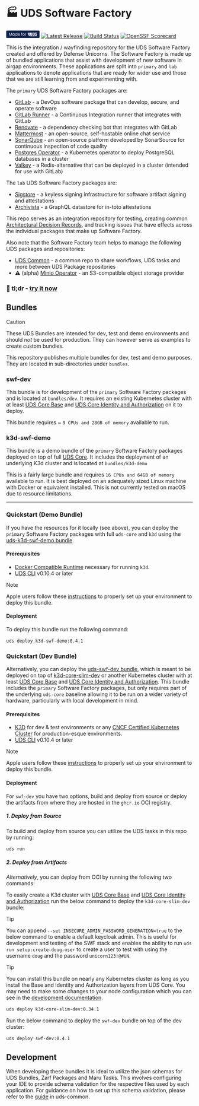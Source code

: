 # 🏭 UDS Software Factory

[<img alt="Made for UDS" src="https://raw.githubusercontent.com/defenseunicorns/uds-common/refs/heads/main/docs/assets/made-for-uds.svg" height="20px"/>](https://github.com/defenseunicorns/uds-core)
[![Latest Release](https://img.shields.io/github/v/release/defenseunicorns/uds-software-factory)](https://github.com/defenseunicorns/uds-software-factory/releases)
[![Build Status](https://img.shields.io/github/actions/workflow/status/defenseunicorns/uds-software-factory/release.yaml)](https://github.com/defenseunicorns/uds-software-factory/release.yaml)
[![OpenSSF Scorecard](https://api.securityscorecards.dev/projects/github.com/defenseunicorns/uds-software-factory/badge)](https://api.securityscorecards.dev/projects/github.com/defenseunicorns/uds-software-factory)

This is the integration / wayfinding repository for the UDS Software Factory created and offered by Defense Unicorns.  The Software Factory is made up of bundled applications that assist with development of new software in airgap environments.  These applications are split into `primary` and `lab` applications to denote applications that are ready for wider use and those that we are still learning from and experimenting with.

The `primary` UDS Software Factory packages are:

- [GitLab](https://github.com/defenseunicorns/uds-package-gitlab) - a DevOps software package that can develop, secure, and operate software
- [GitLab Runner](https://github.com/defenseunicorns/uds-package-gitlab-runner) - a Continuous Integration runner that integrates with GitLab
- [Renovate](https://github.com/defenseunicorns/uds-package-renovate) - a dependency checking bot that integrates with GitLab
- [Mattermost](https://github.com/defenseunicorns/uds-package-mattermost) - an open-source, self-hostable online chat service
- [SonarQube](https://github.com/defenseunicorns/uds-package-sonarqube) - an open-source platform developed by SonarSource for continuous inspection of code quality
- [Postgres Operator](https://github.com/defenseunicorns/uds-package-postgres-operator) - a Kubernetes operator to deploy PostgreSQL databases in a cluster
- [Valkey](https://github.com/defenseunicorns/uds-package-valkey) - a Redis-alternative that can be deployed in a cluster (intended for use with GitLab)

The `lab` UDS Software Factory packages are:

- [Sigstore](https://github.com/defenseunicorns/uds-package-sigstore) - a keyless signing infrastructure for software artifact signing and attestations
- [Archivista](https://github.com/defenseunicorns/uds-package-archivista) - a GraphQL datastore for in-toto attestations

This repo serves as an integration repository for testing, creating common [Architectural Decision Records](./adr), and tracking issues that have effects across the individual packages that make up Software Factory.

Also note that the Software Factory team helps to manage the following UDS packages and repositories:

- [UDS Common](https://github.com/defenseunicorns/uds-common) - a common repo to share workflows, UDS tasks and more between UDS Package repositories
- ⚠️ (alpha) [Minio Operator](https://github.com/defenseunicorns/uds-package-minio-operator) - an S3-compatible object storage provider

### 📜 tl;dr - [try it now](#quickstart-demo-bundle)

## Bundles

> [!CAUTION]
> These UDS Bundles are intended for dev, test and demo environments and should _not_ be used for production. They can however serve as examples to create custom bundles.

This repository publishes multiple bundles for dev, test and demo purposes. They are located in sub-directories under `bundles`.

### swf-dev

This bundle is for development of the `primary` Software Factory packages and is located at `bundles/dev`. It requires an existing Kubernetes cluster with at least [UDS Core Base](https://github.com/defenseunicorns/uds-core/tree/main/packages/base) and [UDS Core Identity and Authorization](https://github.com/defenseunicorns/uds-core/tree/main/packages/identity-authorization) on it to deploy.

This bundle requires ~ `9 CPUs and 28GB of memory` available to run.

### k3d-swf-demo

This bundle is a demo bundle of the `primary` Software Factory packages deployed on top of full [UDS Core](https://github.com/defenseunicorns/uds-core). It includes the deployment of an underlying K3d cluster and is located at `bundles/k3d-demo`

This is a fairly large bundle and requires `16 CPUs and 64GB of memory` available to run. It is best deployed on an adequately sized Linux machine with Docker or equivalent installed. This is not currently tested on macOS due to resource limitations.

---

### Quickstart (Demo Bundle)

If you have the resources for it locally (see above), you can deploy the `primary` Software Factory packages with full `uds-core` and `k3d` using the [uds-k3d-swf-demo bundle](./bundles/k3d-demo/README.md).

#### Prerequisites

- [Docker Compatible Runtime](https://docs.docker.com/engine/) necessary for running `k3d`.
- [UDS CLI](https://github.com/defenseunicorns/uds-cli?tab=readme-ov-file#install) v0.10.4 or later

> [!NOTE]
> Apple users follow these [instructions](./docs/development.md) to properly set up your environment to deploy this bundle.

#### Deployment

To deploy this bundle run the following command:

<!-- x-release-please-start-version -->

```bash
uds deploy k3d-swf-demo:0.4.1
```

<!-- x-release-please-end -->

### Quickstart (Dev Bundle)

Alternatively, you can deploy the [uds-swf-dev bundle](./bundles/dev/README.md), which is meant to be deployed on top of [k3d-core-slim-dev](https://github.com/defenseunicorns/uds-core/blob/main/bundles/k3d-slim-dev/README.md) or another Kubernetes cluster with at least [UDS Core Base](https://github.com/defenseunicorns/uds-core/tree/main/packages/base) and [UDS Core Identity and Authorization](https://github.com/defenseunicorns/uds-core/tree/main/packages/identity-authorization). This bundle includes the `primary` Software Factory packages, but only requires part of the underlying `uds-core` baseline allowing it to be run on a wider variety of hardware, particularly with local development in mind.

#### Prerequisites

- [K3D](https://k3d.io/) for dev & test environments or any [CNCF Certified Kubernetes Cluster](https://www.cncf.io/training/certification/software-conformance/#logos) for production-esque environments.
- [UDS CLI](https://github.com/defenseunicorns/uds-cli?tab=readme-ov-file#install) v0.10.4 or later

> [!NOTE]
> Apple users follow these [instructions](./docs/development.md) to properly set up your environment to deploy this bundle.

#### Deployment

For `swf-dev` you have two options, build and deploy from source or deploy the artifacts from where they are hosted in the `ghcr.io` OCI registry.

##### 1. Deploy from Source

To build and deploy from source you can utilize the UDS tasks in this repo by running:

```bash
uds run
```

##### 2. Deploy from Artifacts

_Alternatively_, you can deploy from OCI by running the following two commands:

To easily create a K3d cluster with [UDS Core Base](https://github.com/defenseunicorns/uds-core/tree/main/packages/base) and [UDS Core Identity and Authorization](https://github.com/defenseunicorns/uds-core/tree/main/packages/identity-authorization) run the below command to deploy the `k3d-core-slim-dev` bundle:

> [!TIP]
> You can append `--set INSECURE_ADMIN_PASSWORD_GENERATION=true` to the below command to enable a default keycloak admin. This is useful for development and testing of the SWF stack and enables the ability to run `uds run setup:create-doug-user` to create a user to test with using the username `doug` and the password `unicorn123!@#UN`.

> [!TIP]
> You can install this bundle on nearly any Kubernetes cluster as long as you install the Base and Identity and Authorization layers from UDS Core.  You may need to make some changes to your node configuration which you can see in the [development documentation](./docs/development.md#linux-users).

```bash
uds deploy k3d-core-slim-dev:0.34.1
```

Run the below command to deploy the `swf-dev` bundle on top of the dev cluster:

<!-- x-release-please-start-version -->
```bash
uds deploy swf-dev:0.4.1
```
<!-- x-release-please-end -->

## Development

When developing these bundles it is ideal to utilize the json schemas for UDS Bundles, Zarf Packages and Maru Tasks. This involves configuring your IDE to provide schema validation for the respective files used by each application. For guidance on how to set up this schema validation, please refer to the [guide](https://github.com/defenseunicorns/uds-common/blob/main/docs/uds-packages/development/development-ide-configuration.md) in uds-common.
